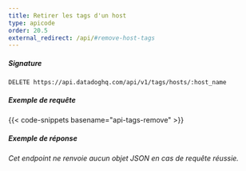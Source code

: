 ```yaml
---
title: Retirer les tags d'un host
type: apicode
order: 20.5
external_redirect: /api/#remove-host-tags
---
```


##### Signature
`DELETE https://api.datadoghq.com/api/v1/tags/hosts/:host_name`
##### Exemple de requête
{{< code-snippets basename="api-tags-remove" >}}
##### Exemple de réponse
*Cet endpoint ne renvoie aucun objet JSON en cas de requête réussie.*

